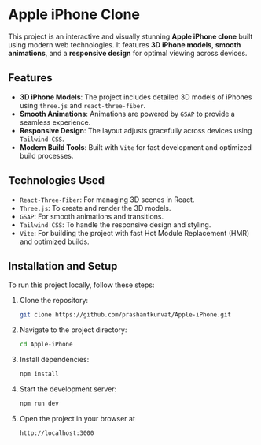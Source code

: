 # Apple iPhone Clone

This project is an interactive and visually stunning **Apple iPhone clone** built using modern web technologies. It features **3D iPhone models**, **smooth animations**, and a **responsive design** for optimal viewing across devices.

## Features

- **3D iPhone Models**: The project includes detailed 3D models of iPhones using `three.js` and `react-three-fiber`.
- **Smooth Animations**: Animations are powered by `GSAP` to provide a seamless experience.
- **Responsive Design**: The layout adjusts gracefully across devices using `Tailwind CSS`.
- **Modern Build Tools**: Built with `Vite` for fast development and optimized build processes.

## Technologies Used

- `React-Three-Fiber`: For managing 3D scenes in React.
- `Three.js`: To create and render the 3D models.
- `GSAP`: For smooth animations and transitions.
- `Tailwind CSS`: To handle the responsive design and styling.
- `Vite`: For building the project with fast Hot Module Replacement (HMR) and optimized builds.

## Installation and Setup

To run this project locally, follow these steps:

1. Clone the repository:
   ```bash
   git clone https://github.com/prashantkunvat/Apple-iPhone.git
2. Navigate to the project directory:
   ```bash
   cd Apple-iPhone
3. Install dependencies:
   ```bash
   npm install
4. Start the development server:
   ```bash
   npm run dev
5. Open the project in your browser at
   ```bash
   http://localhost:3000
